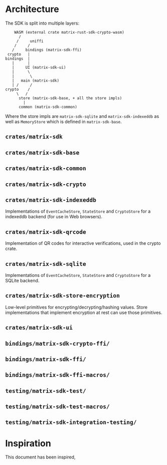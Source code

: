 # Architecture

The SDK is split into multiple layers:

```
    WASM (external crate matrix-rust-sdk-crypto-wasm)
      /
     /     uniffi
    /     /
   /     bindings (matrix-sdk-ffi)
 crypto   |
bindings  |
   |      |
   |     UI (matrix-sdk-ui)
   |      \
   |       \
   |   main (matrix-sdk)
   | /     /
crypto    /
     \   /
      store (matrix-sdk-base, + all the store impls)
        |
      common (matrix-sdk-common)
```

Where the store impls are `matrix-sdk-sqlite` and `matrix-sdk-indexeddb` as well
as `MemoryStore` which is defined in `matrix-sdk-base`.

## `crates/matrix-sdk`
## `crates/matrix-sdk-base`
## `crates/matrix-sdk-common`
## `crates/matrix-sdk-crypto`
## `crates/matrix-sdk-indexeddb`

Implementations of `EventCacheStore`, `StateStore` and `CryptoStore` for a
indexeddb backend (for use in Web browsers).

## `crates/matrix-sdk-qrcode`

Implementation of QR codes for interactive verifications, used in the crypto crate.

## `crates/matrix-sdk-sqlite`

Implementations of `EventCacheStore`, `StateStore` and `CryptoStore` for a
SQLite backend.

## `crates/matrix-sdk-store-encryption`

Low-level primitives for encrypting/decrypting/hashing values. Store implementations that
implement encryption at rest can use those primitives.

## `crates/matrix-sdk-ui`

## `bindings/matrix-sdk-crypto-ffi/`
## `bindings/matrix-sdk-ffi/`
## `bindings/matrix-sdk-ffi-macros/`

## `testing/matrix-sdk-test/`
## `testing/matrix-sdk-test-macros/`
## `testing/matrix-sdk-integration-testing/`

# Inspiration

This document has been inspired, 
